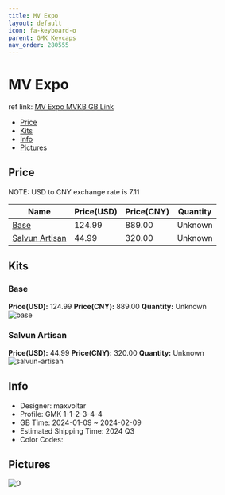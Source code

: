 ```yaml
---
title: MV Expo 
layout: default
icon: fa-keyboard-o
parent: GMK Keycaps
nav_order: 280555
---
```


# MV Expo 

ref link: [MV Expo MVKB GB Link](https://mvkb.com/expo/)

* [Price](#price)
* [Kits](#kits)
* [Info](#info)
* [Pictures](#pictures)

## Price

NOTE: USD to CNY exchange rate is 7.11

| Name          | Price(USD)   |  Price(CNY) | Quantity |
| ------------- | ------------ |  ---------- | -------- |
|[Base](#base)|124.99|889.00|Unknown|
|[Salvun Artisan](#salvun-artisan)|44.99|320.00|Unknown|


## Kits
### Base  
**Price(USD):** 124.99	**Price(CNY):** 889.00	**Quantity:** Unknown  
<img src="{{ 'assets/images/gmk-keycaps/MV-Expo/kits_pics/base.jpg' | relative_url }}" alt="base" class="image featured">

### Salvun Artisan  
**Price(USD):** 44.99	**Price(CNY):** 320.00	**Quantity:** Unknown  
<img src="{{ 'assets/images/gmk-keycaps/MV-Expo/kits_pics/salvun-artisan.png' | relative_url }}" alt="salvun-artisan" class="image featured">

## Info
* Designer: maxvoltar  
* Profile: GMK 1-1-2-3-4-4  
* GB Time: 2024-01-09 ~ 2024-02-09  
* Estimated Shipping Time: 2024 Q3  
* Color Codes:  


## Pictures  
<img src="{{ 'assets/images/gmk-keycaps/MV-Expo/rendering_pics/0.jpg' | relative_url }}" alt="0" class="image featured">
